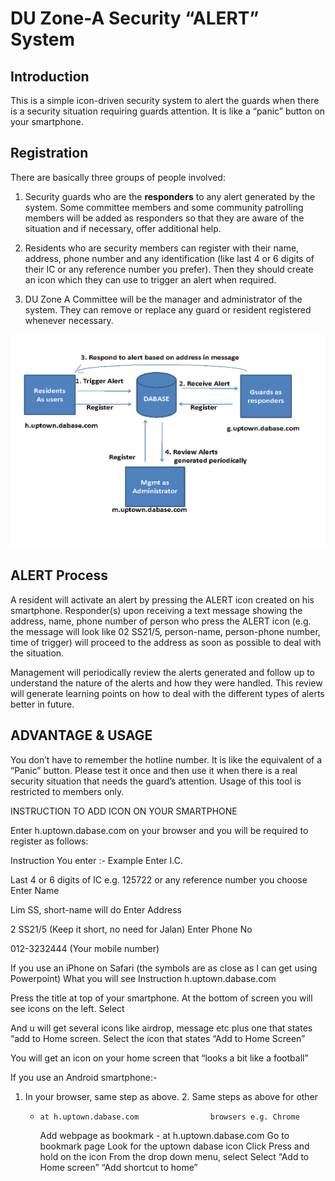 # DU Zone-A Security “ALERT” System

## Introduction

This is a simple icon-driven security system to alert the guards when there is
a security situation requiring guards attention. It is like a “panic” button on
your smartphone.

## Registration

There are basically three groups of people involved:

1) Security guards who are the **responders** to any alert generated by the
system. Some committee members and some community patrolling members will be
added as responders so that they are aware of the situation and if necessary,
offer additional help.

2) Residents who are security members can register with their name, address,
phone number and any identification (like last 4 or 6 digits of their IC or any
reference number you prefer). Then they should create an icon which they can
use to trigger an alert when required.

3) DU Zone A Committee will be the manager and administrator of the system.
They can remove or replace any guard or resident registered whenever necessary.

<img src=schematic.png>

## ALERT Process

A resident will activate an alert by pressing the ALERT icon created on his
smartphone.  Responder(s) upon receiving a text message showing the address,
name, phone number of person who press the ALERT icon (e.g. the message will
look like  02 SS21/5, person-name, person-phone number, time of trigger) will
proceed to the address as soon as possible to deal with the situation.

Management will periodically review the alerts generated and follow up to
understand the nature of the alerts and how they were handled. This review will
generate learning points on how to deal with the different types of alerts
better in future.

## ADVANTAGE & USAGE

You don’t have to remember the hotline number.  It is like the equivalent of a
“Panic” button. Please test it once and then use it when there is a real
security situation that needs the guard’s attention. Usage of this tool is
restricted to members only.

INSTRUCTION TO ADD ICON ON YOUR SMARTPHONE

Enter h.uptown.dabase.com on your browser and you will be required to register
as follows:

Instruction
You enter :-
Example
Enter I.C.


Last 4 or 6 digits of IC
e.g. 125722 or any reference number you choose
Enter Name


Lim SS, short-name will do
Enter Address


2 SS21/5 (Keep it short, no need for Jalan)
Enter Phone No


012-3232444 (Your mobile number)

If you use an iPhone on Safari (the symbols are as close as I can get using Powerpoint)
What you will see
Instruction
h.uptown.dabase.com



Press the title at top of your smartphone.
At the bottom of screen you will see icons on the left. Select



And u will get several icons like airdrop, message etc plus one that states
“add to Home screen. Select the icon that states “Add to Home Screen”


You will get an icon on your home screen that “looks a bit like a football”

If you use an Android smartphone:-

1. In your browser, same step as above.                      2. Same steps as above for other
	-     at h.uptown.dabase.com				browsers e.g. Chrome
		Add webpage as bookmark	                 	- at h.uptown.dabase.com
Go to bookmark page
Look for the uptown dabase icon		Click
Press and hold on the icon
From the drop down menu, select		Select “Add to Home screen”
“Add shortcut to home”

